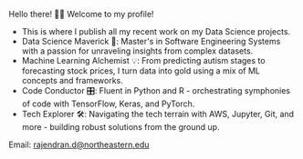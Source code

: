 Hello there! 👋🏻 Welcome to my profile!
* This is where I publish all my recent work on my Data Science projects.
* Data Science Maverick 🚀: Master's in Software Engineering Systems with a passion for unraveling insights from complex datasets.
* Machine Learning Alchemist 💡: From predicting autism stages to forecasting stock prices, I turn data into gold using a mix of ML concepts and frameworks.
* Code Conductor 🎛️: Fluent in Python and R - orchestrating symphonies of code with TensorFlow, Keras, and PyTorch.
* Tech Explorer 🛠️: Navigating the tech terrain with AWS, Jupyter, Git, and more - building robust solutions from the ground up.

Email: [rajendran.d@northeastern.edu](url)
